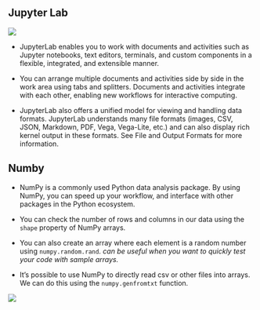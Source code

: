 ## Jupyter Lab 


![](https://handsonaws.com/images/blog/blogpost-image-jupyter-lab.gif)

- JupyterLab enables you to work with documents and activities such as Jupyter notebooks, text editors, terminals, and custom components in a flexible, integrated, and extensible manner.

- You can arrange multiple documents and activities side by side in the work area using tabs and splitters. Documents and activities integrate with each other, enabling new workflows for interactive computing.

- JupyterLab also offers a unified model for viewing and handling data formats. JupyterLab understands many file formats (images, CSV, JSON, Markdown, PDF, Vega, Vega-Lite, etc.) and can also display rich kernel output in these formats. See File and Output Formats for more information.


## Numby

- NumPy is a commonly used Python data analysis package. By using NumPy, you can speed up your workflow, and interface with other packages in the Python ecosystem.

- You can check the number of rows and columns in our data using the `shape` property of NumPy arrays.

- You can also create an array where each element is a random number using `numpy.random.rand`. *can be useful when you want to quickly test your code with sample arrays.*

- It’s possible to use NumPy to directly read csv or other files into arrays. We can do this using the `numpy.genfromtxt` function.



![](https://www.oreilly.com/library/view/python-for-data/9781449323592/httpatomoreillycomsourceoreillyimages2172114.png)

